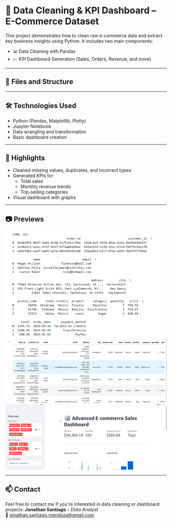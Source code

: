 # 🧹 Data Cleaning & KPI Dashboard – E-Commerce Dataset

This project demonstrates how to clean raw e-commerce data and extract key business insights using Python. It includes two main components:

- 📊 Data Cleaning with Pandas
- 📈 KPI Dashboard Generation (Sales, Orders, Revenue, and more)

---

## 📁 Files and Structure


---

## 🛠️ Technologies Used

- Python (Pandas, Matplotlib, Plotly)
- Jupyter Notebook
- Data wrangling and transformation
- Basic dashboard creation

---

## 📌 Highlights

- Cleaned missing values, duplicates, and incorrect types
- Generated KPIs for:
  - Total sales
  - Monthly revenue trends
  - Top-selling categories
- Visual dashboard with graphs

---

## 📷 Previews

![Before Cleaning](images/Before_data_cleaning.png)
![After Cleaning](images/After_data_cleaning.png)
![Dashboard](images/Dash_image_1.png)

---

## 📫 Contact

Feel free to contact me if you're interested in data cleaning or dashboard projects:
**Jonathan Santiago** – *Data Analyst*  
📧 jonathan.santiago.mendoza@gmail.com
